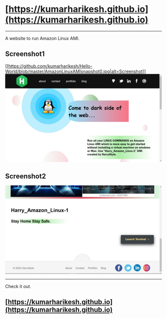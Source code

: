 # [https://kumarharikesh.github.io](https://kumarharikesh.github.io)
---
A website to run Amazon Linux AMI.
## Screenshot1
[[https://github.com/kumarharikesh/Hello-World/blob/master/AmazonLinuxAMIsnapshot0.jpg|alt=Screenshot]]
![Screenshot1](https://raw.githubusercontent.com/kumarharikesh/Hello-World/master/AmazonLinuxAMIsnapshot.jpg "Screenshot1")
## Screenshot2
[![Screenshot2](https://github.com/kumarharikesh/Hello-World/blob/master/AmazonLinuxAMIsnapshot0.jpg "Screenshot2")](#)

---
Check it out.
## [https://kumarharikesh.github.io](https://kumarharikesh.github.io)
